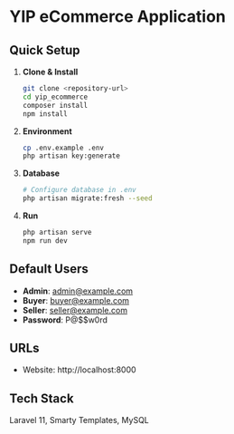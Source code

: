 # YIP eCommerce Application

## Quick Setup

1. **Clone & Install**
   ```bash
   git clone <repository-url>
   cd yip_ecommerce
   composer install
   npm install
   ```

2. **Environment**
   ```bash
   cp .env.example .env
   php artisan key:generate
   ```

3. **Database**
   ```bash
   # Configure database in .env
   php artisan migrate:fresh --seed
   ```

4. **Run**
   ```bash
   php artisan serve
   npm run dev
   ```

## Default Users
- **Admin**: admin@example.com
- **Buyer**: buyer@example.com  
- **Seller**: seller@example.com
- **Password**: P@$$w0rd

## URLs
- Website: http://localhost:8000

## Tech Stack
Laravel 11, Smarty Templates, MySQL